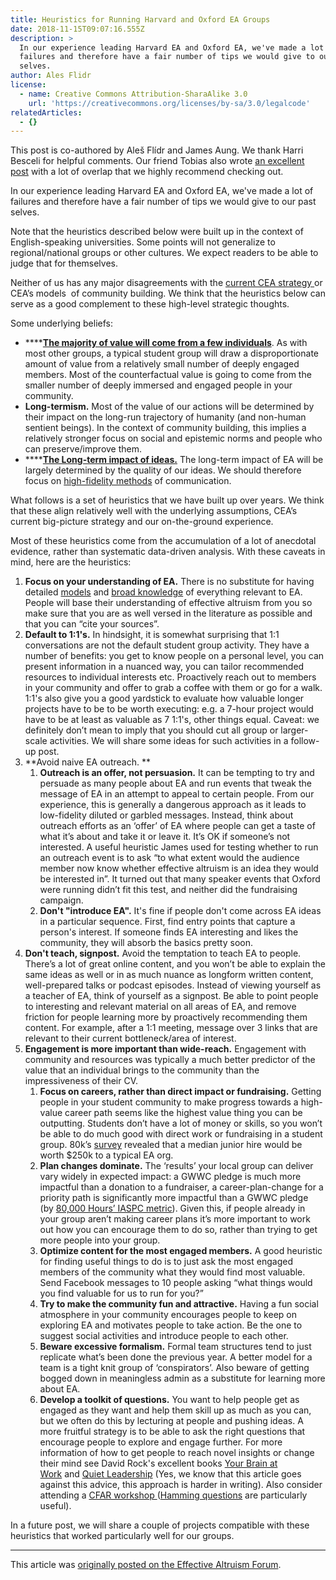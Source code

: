 ```yaml
---
title: Heuristics for Running Harvard and Oxford EA Groups
date: 2018-11-15T09:07:16.555Z
description: >
  In our experience leading Harvard EA and Oxford EA, we've made a lot of
  failures and therefore have a fair number of tips we would give to our past
  selves.
author: Ales Flidr
license:
  - name: Creative Commons Attribution-SharaAlike 3.0
    url: 'https://creativecommons.org/licenses/by-sa/3.0/legalcode'
relatedArticles:
  - {}
---
```

This post is co-authored by Aleš Flídr and James Aung. We thank Harri Besceli for helpful comments. Our friend Tobias also wrote [an excellent post](https://ea-foundation.org/blog/local-group-model/) with a lot of overlap that we highly recommend checking out.

In our experience leading Harvard EA and Oxford EA, we've made a lot of failures and therefore have a fair number of tips we would give to our past selves.

Note that the heuristics described below were built up in the context of English-speaking universities. Some points will not generalize to regional/national groups or other cultures. We expect readers to be able to judge that for themselves.

Neither of us has any major disagreements with the [current CEA strategy ](https://app.effectivealtruism.org/groups/resources/effective-altruism-community-building)or CEA’s models  of community building. We think that the heuristics below can serve as a good complement to these high-level strategic thoughts.

Some underlying beliefs:

* ****[**The majority of value will come from a few individuals**](https://www.centreforeffectivealtruism.org/a-three-factor-model-of-community-building). As with most other groups, a typical student group will draw a disproportionate amount of value from a relatively small number of deeply engaged members. Most of the counterfactual value is going to come from the smaller number of deeply immersed and engaged people in your community. 
* **Long-termism.** Most of the value of our actions will be determined by their impact on the long-run trajectory of humanity (and non-human sentient beings). In the context of community building, this implies a relatively stronger focus on social and epistemic norms and people who can preserve/improve them. 
* ****[**The Long-term impact of ideas.**](https://www.effectivealtruism.org/articles/ea-neoliberal/) The long-term impact of EA will be largely determined by the quality of our ideas. We should therefore focus on [high-fidelity methods](https://www.centreforeffectivealtruism.org/blog/the-fidelity-model-of-spreading-ideas/) of communication. 

What follows is a set of heuristics that we have built up over years. We think that these align relatively well with the underlying assumptions, CEA’s current big-picture strategy and our on-the-ground experience.

Most of these heuristics come from the accumulation of a lot of anecdotal evidence, rather than systematic data-driven analysis. With these caveats in mind, here are the heuristics:

1. **Focus on your understanding of EA.** There is no substitute for having detailed [models](https://www.lesswrong.com/posts/B7P97C27rvHPz3s9B/gears-in-understanding) and [broad knowledge](http://metamodern.com/2009/05/17/how-to-understand-everything-and-why/) of everything relevant to EA. People will base their understanding of effective altruism from you so make sure that you are as well versed in the literature as possible and that you can “cite your sources”. 
2. **Default to 1:1's.** In hindsight, it is somewhat surprising that 1:1 conversations are not the default student group activity. They have a number of benefits: you get to know people on a personal level, you can present information in a nuanced way, you can tailor recommended resources to individual interests etc. Proactively reach out to members in your community and offer to grab a coffee with them or go for a walk. 1:1's also give you a good yardstick to evaluate how valuable longer projects have to be to be worth executing: e.g. a 7-hour project would have to be at least as valuable as 7 1:1's, other things equal. Caveat: we definitely don’t mean to imply that you should cut all group or larger-scale activities. We will share some ideas for such activities in a follow-up post. 
3. **Avoid naive EA outreach. **
   1. **Outreach is an offer, not persuasion.** It can be tempting to try and persuade as many people about EA and run events that tweak the message of EA in an attempt to appeal to certain people. From our experience, this is generally a dangerous approach as it leads to low-fidelity diluted or garbled messages. Instead, think about outreach efforts as an ‘offer’ of EA where people can get a taste of what it’s about and take it or leave it. It’s OK if someone’s not interested. A useful heuristic James used for testing whether to run an outreach event is to ask “to what extent would the audience member now know whether effective altruism is an idea they would be interested in”. It turned out that many speaker events that Oxford were running didn’t fit this test, and neither did the fundraising campaign. 
   2. **Don't "introduce EA".** It's fine if people don't come across EA ideas in a particular sequence. First, find entry points that capture a person's interest. If someone finds EA interesting and likes the community, they will absorb the basics pretty soon. 
4. **Don't teach, signpost.** Avoid the temptation to teach EA to people. There’s a lot of great online content, and you won’t be able to explain the same ideas as well or in as much nuance as longform written content, well-prepared talks or podcast episodes. Instead of viewing yourself as a teacher of EA, think of yourself as a signpost. Be able to point people to interesting and relevant material on all areas of EA, and remove friction for people learning more by proactively recommending them content. For example, after a 1:1 meeting, message over 3 links that are relevant to their current bottleneck/area of interest. 
5. **Engagement is more important than wide-reach.** Engagement with community and resources was typically a much better predictor of the value that an individual brings to the community than the impressiveness of their CV. 
   1. **Focus on careers, rather than direct impact or fundraising.** Getting people in your student community to make progress towards a high-value career path seems like the highest value thing you can be outputting. Students don’t have a lot of money or skills, so you won’t be able to do much good with direct work or fundraising in a student group. 80k’s [survey](https://80000hours.org/2017/11/talent-gaps-survey-2017/) revealed that a median junior hire would be worth $250k to a typical EA org. 
   2. **Plan changes dominate.** The ‘results’ your local group can deliver vary widely in expected impact: a GWWC pledge is much more impactful than a donation to a fundraiser, a career-plan-change for a priority path is significantly more impactful than a GWWC pledge (by [80,000 Hours’ IASPC metric](https://80000hours.org/2016/07/update-on-number-of-significant-plan-changes/#impact-adjustment-of-significant-plan-changes)). Given this, if people already in your group aren’t making career plans it’s more important to work out how you can encourage them to do so, rather than trying to get more people into your group. 
   3. **Optimize content for the most engaged members.** A good heuristic for finding useful things to do is to just ask the most engaged members of the community what they would find most valuable. Send Facebook messages to 10 people asking “what things would you find valuable for us to run for you?” 
   4. **Try to make the community fun and attractive.** Having a fun social atmosphere in your community encourages people to keep on exploring EA and motivates people to take action. Be the one to suggest social activities and introduce people to each other. 
   5. **Beware excessive formalism.** Formal team structures tend to just replicate what’s been done the previous year. A better model for a team is a tight knit group of ‘conspirators’. Also beware of getting bogged down in meaningless admin as a substitute for learning more about EA. 
   6. **Develop a toolkit of questions.** You want to help people get as engaged as they want and help them skill up as much as you can, but we often do this by lecturing at people and pushing ideas. A more fruitful strategy is to be able to ask the right questions that encourage people to explore and engage further. For more information of how to get people to reach novel insights or change their mind see David Rock's excellent books [Your Brain at Work](https://www.goodreads.com/book/show/6899290-your-brain-at-work) and [Quiet Leadership](https://www.goodreads.com/book/show/2602650-quiet-leadership) (Yes, we know that this article goes against this advice, this approach is harder in writing). Also consider attending a [CFAR workshop ](http://www.rationality.org/)([Hamming questions](https://vkrakovna.wordpress.com/2015/05/17/hamming-questions-and-bottlenecks/) are particularly useful). 

In a future post, we will share a couple of projects compatible with these heuristics that worked particularly well for our groups.

---

This article was [originally posted on the Effective Altruism Forum](https://forum.effectivealtruism.org/posts/Rjb9oTjQ9RJMFw2Yo/heuristics-from-running-harvard-and-oxford-ea-groups).

